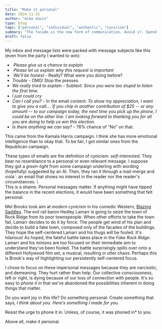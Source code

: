 ```yaml
---
title: "Make it personal" 
date: 2024-11-15
author: "mike davis"
type: blog
tags: ["personal", "individual", "authentic", "cynicism"]
summary: "The facade is the new form of communication. Avoid it. Spend the time  to do something truly personal."
draft: false
---
```

My inbox and message lists were packed with message subjects like this (even from the party I wanted to win):
- *‌ Please give us a chance to explain* 
- *‌ Please let us explain why this request is important*
- *‌ We’ll be honest* - Really? What were you doing before?
- *Trouble* - OMG! Stop the presses. 
- *‌We really tried to explain* - Subtext: *Since you were too stupid to listen the first time.* 
- *I just could cry*
- *‌Can I call you?* - In the email content: *‌To show my appreciation, I want to give you a call.... If you chip in another contribution of $25 -- or any amount -- to our campaign today, the next time you pick up the phone, I could be on the other line. I am looking forward to thanking you for all you are doing to help us win this election.*
- *Is there anything we can say?* - 76% chance of "No" on that. 

This came from the Kamala Harris campaign. I think she has more emotional intelligence than to okay that. To be fair, I got similar ones from the Republican campaign. 

These types of emails are the definition of cynicism: *self-interested*. They bear no resenblance to a personal or even relevant message. I suppose they got a *green-light* from some campaign underling with wording (hopefully) suggested by an AI. Then, they ran it through a mail-merge and viola`: an email that shows no interest in the reader nor the reader's circumstances. \ 
\
This is a shame. Personal messages matter. If anything might have tipped the balance in the recent elections, it would have been something that felt personal. 

Mel Brooks took aim at *modern cynicism* in his comedic Western, [Blazing Saddles](https://en.wikipedia.org/wiki/Blazing_Saddles). The evil rail baron Hedley Lamarr is going to seize the town of Rock Ridge from its poor townspeople. When other efforts to take the town fail, Lamarr decides to do it by force. The people get wind of his plan and decide to build a fake town, composed only of the facades of the buildings. They hope the self-centered Lamarr and his thugs will be fooled. It's hilarious! As hoped, the fateful battle takes place in the *Fake Rock Ridge*:  Lamarr and his minions are too focused on their immediate aim to understand they've been fooled. The battle surprisingly spills over onto a different Hollywood film set, a musical, resulting in utter chaos. Perhaps this is Brook's way of highlighting our persistently self-centered focus. 

I chose to focus on these impersonal messages because they are narcisstic, and demeaning. They hurt rather than help. Our collective consciousness, left or right, is dying because of our loss of connection with people. It's so easy to *phone it in* that we've abandoned the possibilities inherent in doing things that matter. 

Do you want joy in this life? Do something personal. Create something that says, *I think about you. Here's something I made for you.* 

Resist the urge to phone it in. Unless, of course, it was phoned in* to you.

Above all, make it personal. 